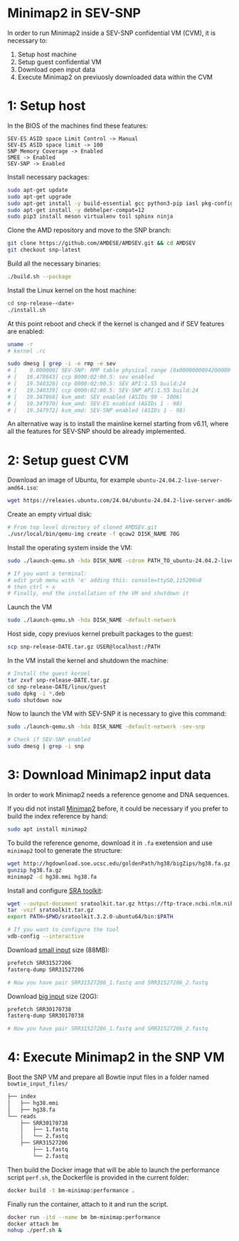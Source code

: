 # Minimap2 in SEV-SNP
In order to run Minimap2 inside a SEV-SNP confidential VM (CVM), it is necessary to:

1. Setup host machine
2. Setup guest confidential VM
3. Download open input data
4. Execute Minimap2 on previuosly downloaded data within the CVM

# 1: Setup host

In the BIOS of the machines find these features:
```
SEV-ES ASID space Limit Control -> Manual
SEV-ES ASID space limit -> 100
SNP Memory Coverage -> Enabled 
SMEE -> Enabled
SEV-SNP -> Enabled
```

Install necessary packages:
```bash
sudo apt-get update
sudo apt-get upgrade
sudo apt-get install -y build-essential gcc python3-pip iasl pkg-config glib-2.0 python-is-python3 libncurses-dev nasm bison flex libssl-dev libelf-dev virt-manager guestfs-tools openssh
sudo apt-get install -y debhelper-compat=12
sudo pip3 install meson virtualenv toil sphinx ninja
```

Clone the AMD repository and move to the SNP branch:
```bash
git clone https://github.com/AMDESE/AMDSEV.git && cd AMDSEV
git checkout snp-latest
```

Build all the necessary binaries:
```bash
./build.sh --package
```

Install the Linux kernel on the host machine:
```bash
cd snp-release-<date>
./install.sh
```

At this point reboot and check if the kernel is changed and if SEV features are enabled:
```bash
uname -r
# kernel .rc

sudo dmesg | grep -i -e rmp -e sev
# [    0.000000] SEV-SNP: RMP table physical range [0x0000000094200000 - 0x00000000a47fffff]
# [   18.478643] ccp 0000:02:00.5: sev enabled
# [   19.340320] ccp 0000:02:00.5: SEV API:1.55 build:24
# [   19.340339] ccp 0000:02:00.5: SEV-SNP API:1.55 build:24
# [   19.347968] kvm_amd: SEV enabled (ASIDs 99 - 1006)
# [   19.347970] kvm_amd: SEV-ES enabled (ASIDs 1 - 98)
# [   19.347972] kvm_amd: SEV-SNP enabled (ASIDs 1 - 98)
```

An alternative way is to install the mainline kernel starting from v6.11, where all the features for SEV-SNP should be already implemented.

# 2: Setup guest CVM
Download an image of Ubuntu, for example `ubuntu-24.04.2-live-server-amd64.iso`:
```bash
wget https://releases.ubuntu.com/24.04/ubuntu-24.04.2-live-server-amd64.iso
```

Create an empty virtual disk:
```bash
# From top level directory of cloned AMDSEV.git
./usr/local/bin/qemu-img create -f qcow2 DISK_NAME 70G
```

Install the operating system inside the VM:
```bash
sudo ./launch-qemu.sh -hda DISK_NAME -cdrom PATH_TO_ubuntu-24.04.2-live-server-amd64.iso -default-network

# If you want a terminal:
# edit grub menu with 'e' adding this: console=ttyS0,115200n8
# then ctrl + x
# Finally, end the installation of the VM and shutdown it
```

Launch the VM
```bash
sudo ./launch-qemu.sh -hda DISK_NAME -default-network
```

Host side, copy previuos kernel prebuilt packages to the guest:
```bash
scp snp-release-DATE.tar.gz USER@localhost:/PATH
```

In the VM install the kernel and shutdown the machine:
```bash
# Install the guest kernel
tar zxvf snp-release-DATE.tar.gz 
cd snp-release-DATE/linux/guest
sudo dpkg -i *.deb
sudo shutdown now
```

Now to launch the VM with SEV-SNP it is necessary to give this command:
```bash
sudo ./launch-qemu.sh -hda DISK_NAME -default-network -sev-snp

# Check if SEV-SNP enabled
sudo dmesg | grep -i snp
```

# 3: Download Minimap2 input data
In order to work Minimap2 needs a reference genome and DNA sequences.

If you did not install [Minimap2](https://github.com/lh3/minimap2) before, it could be necessary if you prefer to build the index reference by hand:
```bash
sudo apt install minimap2
```

To build the reference genome, download it in `.fa` exetension and use `minimap2` tool to generate the structure:
```bash
wget http://hgdownload.soe.ucsc.edu/goldenPath/hg38/bigZips/hg38.fa.gz
gunzip hg38.fa.gz
minimap2 -d hg38.mmi hg38.fa
```

Install and configure [SRA toolkit](https://github.com/ncbi/sra-tools/wiki):
```bash
wget --output-document sratoolkit.tar.gz https://ftp-trace.ncbi.nlm.nih.gov/sra/sdk/current/sratoolkit.current-ubuntu64.tar.gz
tar -vxzf sratoolkit.tar.gz
export PATH=$PWD/sratoolkit.3.2.0-ubuntu64/bin:$PATH

# If you want to configure the tool
vdb-config --interactive
```

Download [small input](https://trace.ncbi.nlm.nih.gov/Traces/index.html?view=run_browser&acc=SRR31527206&display=download) size (88MB):
```bash
prefetch SRR31527206
fasterq-dump SRR31527206

# Now you have pair SRR31527206_1.fastq and SRR31527206_2.fastq
```

Download [big input](https://trace.ncbi.nlm.nih.gov/Traces/index.html?view=run_browser&acc=SRR30170738&display=download) size (20G):
```bash
prefetch SRR30170738
fasterq-dump SRR30170738

# Now you have pair SRR31527206_1.fastq and SRR31527206_2.fastq
```

# 4: Execute Minimap2 in the SNP VM
Boot the SNP VM and prepare all Bowtie input files in a folder named `bowtie_input_files/`
```bash
├── index
│   ├── hg38.mmi
│   ├── hg38.fa
└── reads
    ├── SRR30170738
    │   ├── 1.fastq
    │   └── 2.fastq
    ├── SRR31527206
        ├── 1.fastq
        └── 2.fastq
```

Then build the Docker image that will be able to launch the performance script `perf.sh`, the Dockerfile is provided in the current folder:
```bash
docker build -t bm-minimap:performance .
```

Finally run the container, attach to it and run the script.
```bash
docker run -itd --name bm bm-minimap:performance
docker attach bm
nohup ./perf.sh &
```